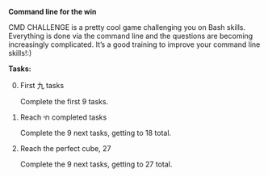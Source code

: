 **Command line for the win**

CMD CHALLENGE is a pretty cool game challenging you on Bash skills. Everything is done via the command line and the questions are becoming increasingly complicated. It’s a good training to improve your command line skills!:)

**Tasks:**

0. First 九 tasks

	Complete the first 9 tasks.

1. Reach חי completed tasks

	Complete the 9 next tasks, getting to 18 total.

2. Reach the perfect cube, 27

	Complete the 9 next tasks, getting to 27 total.

